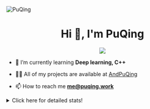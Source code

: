 ![PuQing](https://user-images.githubusercontent.com/27223114/171565019-9a56fae6-b08b-421f-99db-7e830da42371.png)

<h1 align="center">Hi 👋, I'm PuQing</h1>

<p align="center">
  <img src="https://github-widgetbox.vercel.app/api/profile?username=AndPuQing&data=followers,repositories,stars,commits"/>
</p>

- 🌱 I’m currently learning **Deep learning, C++**

- 👨‍💻 All of my projects are available at [AndPuQing](https://github.com/AndPuQing)

- 📫 How to reach me **me@puqing.work**

<details>
<summary>Click here for detailed stats!</summary>

<!--START_SECTION:waka-->
**I'm a Night 🦉** 

```text
🌞 Morning    30 commits     ██░░░░░░░░░░░░░░░░░░░░░░░   10.99% 
🌆 Daytime    94 commits     ████████░░░░░░░░░░░░░░░░░   34.43% 
🌃 Evening    112 commits    ██████████░░░░░░░░░░░░░░░   41.03% 
🌙 Night      37 commits     ███░░░░░░░░░░░░░░░░░░░░░░   13.55%

```


📊 **This Week I Spent My Time On** 

```text
💬 Programming Languages: 
Python                   13 hrs 17 mins      █████████░░░░░░░░░░░░░░░░   35.59% 
Jupyter Notebook         6 hrs 53 mins       ████░░░░░░░░░░░░░░░░░░░░░   18.47% 
Java                     5 hrs 38 mins       ███░░░░░░░░░░░░░░░░░░░░░░   15.13% 
Markdown                 2 hrs 28 mins       █░░░░░░░░░░░░░░░░░░░░░░░░   6.61% 
C++                      2 hrs 9 mins        █░░░░░░░░░░░░░░░░░░░░░░░░   5.77%

🔥 Editors: 
VS Code                  20 hrs 21 mins      ██████████████░░░░░░░░░░░   55.57% 
Android Studio           6 hrs 37 mins       ████░░░░░░░░░░░░░░░░░░░░░   18.09% 
PyCharm                  5 hrs 53 mins       ████░░░░░░░░░░░░░░░░░░░░░   16.06% 
DataSpell                3 hrs 46 mins       ██░░░░░░░░░░░░░░░░░░░░░░░   10.28%

💻 Operating System: 
Windows                  20 hrs 31 mins      ████████████████░░░░░░░░░   65.76% 
WSL                      10 hrs 41 mins      ████████░░░░░░░░░░░░░░░░░   34.24%

```


<!--END_SECTION:waka-->
</details>
